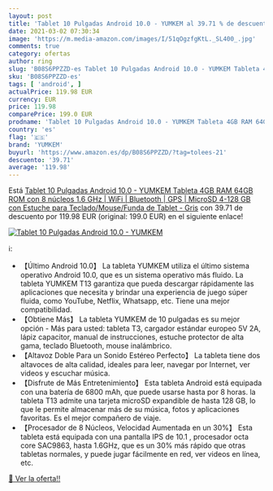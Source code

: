 ```yaml
---
layout: post
title: 'Tablet 10 Pulgadas Android 10.0 - YUMKEM al 39.71 % de descuento'
date: 2021-03-02 07:30:34
image: 'https://m.media-amazon.com/images/I/51qOgzfgKtL._SL400_.jpg'
comments: true
category: ofertas
author: ring
slug: 'B08S6PPZZD-es Tablet 10 Pulgadas Android 10.0 - YUMKEM Tableta 4GB RAM...'
sku: 'B08S6PPZZD-es'
tags: [ 'android', ]
actualPrice: 119.98 EUR
currency: EUR
price: 119.98
comparePrice: 199.0 EUR
prodname: 'Tablet 10 Pulgadas Android 10.0 - YUMKEM Tableta 4GB RAM 64GB ROM con 8 núcleos 1.6 GHz | WiFi | Bluetooth | GPS | MicroSD 4-128 GB  con Estuche para Teclado/Mouse/Funda de Tablet - Gris'
country: 'es'
flag: '🇪🇸'
brand: 'YUMKEM'
buyurl: 'https://www.amazon.es/dp/B08S6PPZZD/?tag=tolees-21'
descuento: '39.71'
average: '119.98'
---
```


Está [Tablet 10 Pulgadas Android 10.0 - YUMKEM Tableta 4GB RAM 64GB ROM con 8 núcleos 1.6 GHz | WiFi | Bluetooth | GPS | MicroSD 4-128 GB  con Estuche para Teclado/Mouse/Funda de Tablet - Gris](https://www.amazon.es/dp/B08S6PPZZD/?tag=tolees-21) con 39.71 de descuento por 119.98 EUR (original: 199.0 EUR) en el siguiente enlace!

[![Tablet 10 Pulgadas Android 10.0 - YUMKEM](https://m.media-amazon.com/images/I/51qOgzfgKtL._SL400_.jpg)](https://www.amazon.es/dp/B08S6PPZZD/?tag=tolees-21)

ℹ️:

- 【Último Android 10.0】 La tableta YUMKEM utiliza el último sistema operativo Android 10.0, que es un sistema operativo más fluido. La tableta YUMKEM T13 garantiza que pueda descargar rápidamente las aplicaciones que necesita y brindar una experiencia de juego súper fluida, como YouTube, Netflix, Whatsapp, etc. Tiene una mejor compatibilidad.
- 【Obtiene Más】 La tableta YUMKEM de 10 pulgadas es su mejor opción - Más para usted: tableta T3, cargador estándar europeo 5V 2A, lápiz capacitor, manual de instrucciones, estuche protector de alta gama, teclado Bluetooth, mouse inalámbrico.
- 【Altavoz Doble Para un Sonido Estéreo Perfecto】 La tableta tiene dos altavoces de alta calidad, ideales para leer, navegar por Internet, ver videos y escuchar música.
- 【Disfrute de Más Entretenimiento】 Esta tableta Android está equipada con una batería de 6800 mAh, que puede usarse hasta por 8 horas. la tableta T13 admite una tarjeta microSD expandible de hasta 128 GB, lo que le permite almacenar más de su música, fotos y aplicaciones favoritas. Es el mejor compañero de viaje.
- 【Procesador de 8 Núcleos, Velocidad Aumentada en un 30%】 Esta tableta está equipada con una pantalla IPS de 10.1 , procesador octa core SAC9863, hasta 1.6GHz, que es un 30% más rápido que otras tabletas normales, y puede jugar fácilmente en red, ver videos en línea, etc.

[🛒 Ver la oferta!!](https://www.amazon.es/dp/B08S6PPZZD/?tag=tolees-21)
